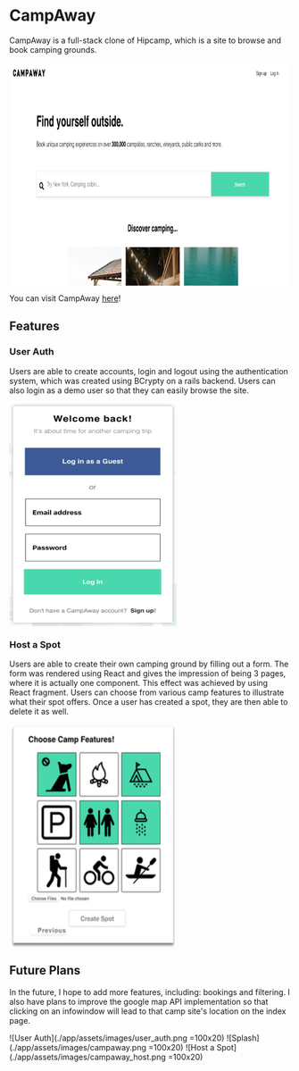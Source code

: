 # CampAway
CampAway is a full-stack clone of Hipcamp, which is a site to browse and book camping grounds.

<p style="text-align:center;">
<img src="./app/assets/images/campaway.png" width="700" height="400" align="middle"/>
  </p>

You can visit CampAway [here](https://camp-away.herokuapp.com/#/)!

## Features

### User Auth
Users are able to create accounts, login and logout using the authentication system, which was created using BCrypty on a rails backend. Users can also login as a demo user so that they can easily browse the site.

<img src="./app/assets/images/user_auth.png" width="300" height="400" align="middle"/>

### Host a Spot
Users are able to create their own camping ground by filling out a form. The form was rendered using React and gives the impression of being 3 pages, where it is actually one component. This effect was achieved by using React fragment. Users can choose from various camp features to illustrate what their spot offers. Once a user has created a spot, they are then able to delete it as well.

<img src="./app/assets/images/campaway_host.png" width="300" height="400" align="middle"/>

## Future Plans
In the future, I hope to add more features, including: bookings and filtering. I also have plans to improve the google map API implementation so that clicking on an infowindow will lead to that camp site's location on the index page.

![User Auth](./app/assets/images/user_auth.png =100x20)
![Splash](./app/assets/images/campaway.png =100x20)
![Host a Spot](./app/assets/images/campaway_host.png =100x20)
